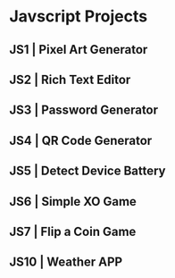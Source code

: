 # Javscript Projects

## JS1 | Pixel Art Generator
## JS2 | Rich Text Editor
## JS3 | Password Generator
## JS4 | QR Code Generator
## JS5 | Detect Device Battery
## JS6 | Simple XO Game
## JS7 | Flip a Coin Game
## JS10 | Weather APP
